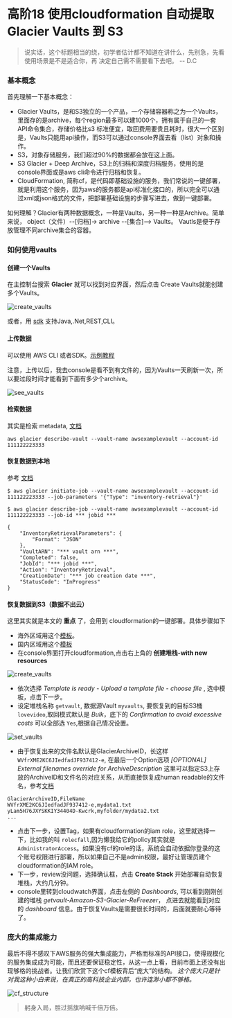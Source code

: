 # 高阶18 使用cloudformation 自动提取Glacier Vaults 到 S3

> 说实话，这个标题相当的绕，初学者估计都不知道在讲什么，先别急，先看使用场景是不是适合你，再
> 决定自己需不需要看下去吧。
> -- D.C



### 基本概念

首先理解一下基本概念：

- Glacier Vaults，是和S3独立的一个产品，一个存储容器称之为一个Vaults，里面存的是archive，每个region最多可以建1000个，拥有属于自己的一套API命令集合，存储价格比s3 标准便宜，取回费用要贵且耗时，很大一个区别是，Vaults只能用api操作，而S3可以通过console界面去看（list）对象和操作。
- S3，对象存储服务，我们超过90%的数据都会放在这上面。
- S3 Glacier + Deep Archive，S3上的归档和深度归档服务，使用的是console界面或是aws cli命令进行归档和恢复。
- CloudFormation, 简称cf，是代码即基础设施的服务，我们常说的一键部署，就是利用这个服务，因为aws的服务都是api标准化接口的，所以完全可以通过xml或json格式的文件，把部署基础设施的步骤写进去，做到一键部署。

如何理解？Glacier有两种数据概念，一种是Vaults，另一种一种是Archive。简单来说， object（文件）--[归档]-> archive --[集合]--> Vaults。 Vautls是便于存放管理不同archive集合的容器。

### 如何使用vaults

#### **创建一个Vaults**

在主控制台搜索 **Glacier** 就可以找到对应界面，然后点击 Create Vaults就能创建多个Vaults。

![create_vaults](../img/vaults/1.png)

或者，用 [sdk](https://docs.amazonaws.cn/en_us/amazonglacier/latest/dev/creating-vaults.html) 支持Java,.Net,REST,CLI。

#### **上传数据**

可以使用 AWS CLI 或者SDK。[示例教程](https://docs.aws.amazon.com/zh_cn/cli/latest/userguide/aws-cli.pdf#cli-services-glacier)

注意，上传以后，我去console是看不到有文件的，因为Vaults一天刷新一次，所以要过段时间才能看到下面有多少个archive。

![see_vaults](../img/vaults/2.png)

#### **检索数据**

其实是检索 metadata, [文档](https://docs.amazonaws.cn/en_us/amazonglacier/latest/dev/retrieving-vault-info.html)

```
aws glacier describe-vault --vault-name awsexamplevault --account-id 111122223333
```

#### **恢复数据到本地**

参考 [文档](https://docs.amazonaws.cn/en_us/amazonglacier/latest/dev/retrieving-vault-inventory-cli.html)

```
$ aws glacier initiate-job --vault-name awsexamplevault --account-id 111122223333 --job-parameters '{"Type": "inventory-retrieval"}'

$ aws glacier describe-job --vault-name awsexamplevault --account-id 111122223333 --job-id *** jobid ***

{
    "InventoryRetrievalParameters": {
        "Format": "JSON"
    },
    "VaultARN": "*** vault arn ***",
    "Completed": false,
    "JobId": "*** jobid ***",
    "Action": "InventoryRetrieval",
    "CreationDate": "*** job creation date ***",
    "StatusCode": "InProgress"
}		
```

#### **恢复数据到S3**（数据不出云）

这里其实就是本文的 **重点** 了，会用到 cloudformation的一键部署。具体步骤如下

- 海外区域用这个[模板](https://aws.amazon.com/cn/solutions/implementations/amazon-s3-glacier-refreezer/)。
- 国内区域用这个[模板](../codes/amazon-s3-glacier-refreezer-cn.template)
- 在console界面打开cloudformation,点击右上角的 **创建堆栈-with new resources**

![create_vaults](../img/vaults/3.png)

- 依次选择 *Template is ready* - *Upload a template file* - *choose file* , 选中模板，点击下一步。
- 设定堆栈名称 `getvault`, 数据源Vault `myvaults`, 要恢复到的目标S3桶 `lovevideo`,取回模式默认是 *Bulk*，底下的 *Confirmation to avoid excessive costs* 可以全部选 `Yes`,根据自己情况设置。

![set_vaults](../img/vaults/4.png)

- 由于恢复出来的文件名默认是GlacierArchiveID，长这样 `WVfrXME2KC6JIedfadJF937412-e`, 在最后一个Option选项 *[OPTIONAL] External filenames override for ArchiveDescription* 这里可以指定S3上存放的ArchiveID和文件名的对应关系，从而直接恢复成human readable的文件名，参考[文档](https://docs.aws.amazon.com/zh_cn/solutions/latest/amazon-s3-glacier-refreezer/creating-custom-file-names-for-s3-objects.html)

```csv
GlacierArchiveID,FileName
WVfrXME2KC6JIedfadJF937412-e,mydata1.txt
yLam5H76JXYSKKIY34404D-Kwcrk,myfolder/mydata2.txt
...
```

- 点击下一步，设置Tag，如果有cloudformation的iam role，这里就选择一下，比如我的叫 `rolecfall`,因为懒我给它的policy其实就是 `AdministratorAccess`。如果没有cf的role的话，系统会自动依据你登录的这个账号权限进行部署，所以如果自己不是admin权限，最好让管理员建个 cloudformation的IAM role。
- 下一步，review没问题，选择确认框，点击 **Create Stack** 开始部署自动恢复堆栈，大约几分钟。
- console里转到cloudwatch界面，点击左侧的 *Dashboards*, 可以看到刚刚创建的堆栈 *getvault-Amazon-S3-Glacier-ReFreezer*， 点进去就能看到对应的 *dashboard* 信息。由于恢复Vaults是需要很长时间的，后面就要耐心等待了。

### 庞大的集成能力

最后不得不感叹下AWS服务的强大集成能力，严格而标准的API接口，使得规模化的服务集成成为可能，而且还要保证稳定性，从这一点上看，目前市面上还没有出现够格的挑战者。让我们欣赏下这个cf模板背后“庞大”的结构。 *这个庞大只是针对我这种小白来说，在真正的高科技企业内部，也许连渺小都不够格。*

![cf_structure](../img/vaults/5.png)


> 躬身入局，胜过摇旗呐喊千倍万倍。
